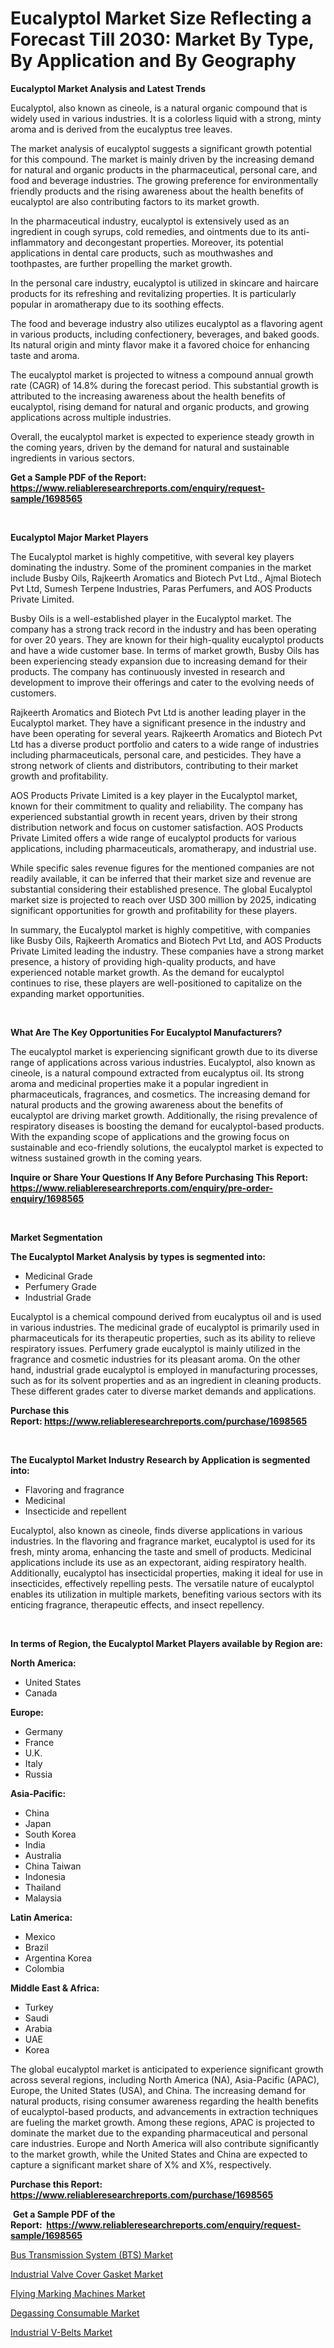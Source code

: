 <p><h1>Eucalyptol Market Size Reflecting a Forecast Till 2030: Market By Type, By Application and By Geography</h1></p><p><strong>Eucalyptol Market Analysis and Latest Trends</strong></p>
<p><p>Eucalyptol, also known as cineole, is a natural organic compound that is widely used in various industries. It is a colorless liquid with a strong, minty aroma and is derived from the eucalyptus tree leaves.</p><p>The market analysis of eucalyptol suggests a significant growth potential for this compound. The market is mainly driven by the increasing demand for natural and organic products in the pharmaceutical, personal care, and food and beverage industries. The growing preference for environmentally friendly products and the rising awareness about the health benefits of eucalyptol are also contributing factors to its market growth.</p><p>In the pharmaceutical industry, eucalyptol is extensively used as an ingredient in cough syrups, cold remedies, and ointments due to its anti-inflammatory and decongestant properties. Moreover, its potential applications in dental care products, such as mouthwashes and toothpastes, are further propelling the market growth.</p><p>In the personal care industry, eucalyptol is utilized in skincare and haircare products for its refreshing and revitalizing properties. It is particularly popular in aromatherapy due to its soothing effects.</p><p>The food and beverage industry also utilizes eucalyptol as a flavoring agent in various products, including confectionery, beverages, and baked goods. Its natural origin and minty flavor make it a favored choice for enhancing taste and aroma.</p><p>The eucalyptol market is projected to witness a compound annual growth rate (CAGR) of 14.8% during the forecast period. This substantial growth is attributed to the increasing awareness about the health benefits of eucalyptol, rising demand for natural and organic products, and growing applications across multiple industries.</p><p>Overall, the eucalyptol market is expected to experience steady growth in the coming years, driven by the demand for natural and sustainable ingredients in various sectors.</p></p>
<p><strong>Get a Sample PDF of the Report:&nbsp; <a href="https://www.reliableresearchreports.com/enquiry/request-sample/1698565">https://www.reliableresearchreports.com/enquiry/request-sample/1698565</a></strong></p>
<p>&nbsp;</p>
<p><strong>Eucalyptol Major Market Players</strong></p>
<p><p>The Eucalyptol market is highly competitive, with several key players dominating the industry. Some of the prominent companies in the market include Busby Oils, Rajkeerth Aromatics and Biotech Pvt Ltd., Ajmal Biotech Pvt Ltd, Sumesh Terpene Industries, Paras Perfumers, and AOS Products Private Limited.</p><p>Busby Oils is a well-established player in the Eucalyptol market. The company has a strong track record in the industry and has been operating for over 20 years. They are known for their high-quality eucalyptol products and have a wide customer base. In terms of market growth, Busby Oils has been experiencing steady expansion due to increasing demand for their products. The company has continuously invested in research and development to improve their offerings and cater to the evolving needs of customers.</p><p>Rajkeerth Aromatics and Biotech Pvt Ltd is another leading player in the Eucalyptol market. They have a significant presence in the industry and have been operating for several years. Rajkeerth Aromatics and Biotech Pvt Ltd has a diverse product portfolio and caters to a wide range of industries including pharmaceuticals, personal care, and pesticides. They have a strong network of clients and distributors, contributing to their market growth and profitability.</p><p>AOS Products Private Limited is a key player in the Eucalyptol market, known for their commitment to quality and reliability. The company has experienced substantial growth in recent years, driven by their strong distribution network and focus on customer satisfaction. AOS Products Private Limited offers a wide range of eucalyptol products for various applications, including pharmaceuticals, aromatherapy, and industrial use.</p><p>While specific sales revenue figures for the mentioned companies are not readily available, it can be inferred that their market size and revenue are substantial considering their established presence. The global Eucalyptol market size is projected to reach over USD 300 million by 2025, indicating significant opportunities for growth and profitability for these players.</p><p>In summary, the Eucalyptol market is highly competitive, with companies like Busby Oils, Rajkeerth Aromatics and Biotech Pvt Ltd, and AOS Products Private Limited leading the industry. These companies have a strong market presence, a history of providing high-quality products, and have experienced notable market growth. As the demand for eucalyptol continues to rise, these players are well-positioned to capitalize on the expanding market opportunities.</p></p>
<p>&nbsp;</p>
<p><strong>What Are The Key Opportunities For Eucalyptol Manufacturers?</strong></p>
<p><p>The eucalyptol market is experiencing significant growth due to its diverse range of applications across various industries. Eucalyptol, also known as cineole, is a natural compound extracted from eucalyptus oil. Its strong aroma and medicinal properties make it a popular ingredient in pharmaceuticals, fragrances, and cosmetics. The increasing demand for natural products and the growing awareness about the benefits of eucalyptol are driving market growth. Additionally, the rising prevalence of respiratory diseases is boosting the demand for eucalyptol-based products. With the expanding scope of applications and the growing focus on sustainable and eco-friendly solutions, the eucalyptol market is expected to witness sustained growth in the coming years.</p></p>
<p><strong>Inquire or Share Your Questions If Any Before Purchasing This Report: <a href="https://www.reliableresearchreports.com/enquiry/pre-order-enquiry/1698565">https://www.reliableresearchreports.com/enquiry/pre-order-enquiry/1698565</a></strong></p>
<p>&nbsp;</p>
<p><strong>Market Segmentation</strong></p>
<p><strong>The Eucalyptol Market Analysis by types is segmented into:</strong></p>
<p><ul><li>Medicinal Grade</li><li>Perfumery Grade</li><li>Industrial Grade</li></ul></p>
<p><p>Eucalyptol is a chemical compound derived from eucalyptus oil and is used in various industries. The medicinal grade of eucalyptol is primarily used in pharmaceuticals for its therapeutic properties, such as its ability to relieve respiratory issues. Perfumery grade eucalyptol is mainly utilized in the fragrance and cosmetic industries for its pleasant aroma. On the other hand, industrial grade eucalyptol is employed in manufacturing processes, such as for its solvent properties and as an ingredient in cleaning products. These different grades cater to diverse market demands and applications.</p></p>
<p><strong>Purchase this Report:&nbsp;<a href="https://www.reliableresearchreports.com/purchase/1698565">https://www.reliableresearchreports.com/purchase/1698565</a></strong></p>
<p>&nbsp;</p>
<p><strong>The Eucalyptol Market Industry Research by Application is segmented into:</strong></p>
<p><ul><li>Flavoring and fragrance</li><li>Medicinal</li><li>Insecticide and repellent</li></ul></p>
<p><p>Eucalyptol, also known as cineole, finds diverse applications in various industries. In the flavoring and fragrance market, eucalyptol is used for its fresh, minty aroma, enhancing the taste and smell of products. Medicinal applications include its use as an expectorant, aiding respiratory health. Additionally, eucalyptol has insecticidal properties, making it ideal for use in insecticides, effectively repelling pests. The versatile nature of eucalyptol enables its utilization in multiple markets, benefiting various sectors with its enticing fragrance, therapeutic effects, and insect repellency.</p></p>
<p>&nbsp;</p>
<p><strong>In terms of Region, the Eucalyptol Market Players available by Region are:</strong></p>
<p>
    <p> <strong> North America: </strong>
        <ul>
            <li>United States</li>
            <li>Canada</li>
        </ul>
        </p> 
    <p> <strong> Europe: </strong>
        <ul>
            <li>Germany</li>
            <li>France</li>
            <li>U.K.</li>
            <li>Italy</li>
            <li>Russia</li>
        </ul>
        </p> 
    <p> <strong> Asia-Pacific: </strong>
        <ul>
            <li>China</li>
            <li>Japan</li>
            <li>South Korea</li>
            <li>India</li>
            <li>Australia</li>
            <li>China Taiwan</li>
            <li>Indonesia</li>
            <li>Thailand</li>
            <li>Malaysia</li>
        </ul>
        </p> 
    <p> <strong> Latin America: </strong>
        <ul>
            <li>Mexico</li>
            <li>Brazil</li>
            <li>Argentina Korea</li>
            <li>Colombia</li>
        </ul>
        </p> 
    <p> <strong> Middle East & Africa: </strong>
        <ul>
            <li>Turkey</li>
            <li>Saudi</li>
            <li>Arabia</li>
            <li>UAE</li>
            <li>Korea</li>
        </ul>
    </p>
    </p>
<p><p>The global eucalyptol market is anticipated to experience significant growth across several regions, including North America (NA), Asia-Pacific (APAC), Europe, the United States (USA), and China. The increasing demand for natural products, rising consumer awareness regarding the health benefits of eucalyptol-based products, and advancements in extraction techniques are fueling the market growth. Among these regions, APAC is projected to dominate the market due to the expanding pharmaceutical and personal care industries. Europe and North America will also contribute significantly to the market growth, while the United States and China are expected to capture a significant market share of X% and X%, respectively.</p></p>
<p><strong>Purchase this Report: <a href="https://www.reliableresearchreports.com/purchase/1698565">https://www.reliableresearchreports.com/purchase/1698565</a></strong></p>
<p>&nbsp;<strong>Get a Sample PDF of the Report:&nbsp;&nbsp;<a href="https://www.reliableresearchreports.com/enquiry/request-sample/1698565">https://www.reliableresearchreports.com/enquiry/request-sample/1698565</a></strong></p>
<p><strong></strong></p>
<p><p><a href="https://www.linkedin.com/pulse/bus-transmission-system-bts-market-research-report-provides-vrzjc/">Bus Transmission System (BTS) Market</a></p><p><a href="https://www.linkedin.com/pulse/industrial-valve-cover-gasket-market-size-share-global-uk80c/">Industrial Valve Cover Gasket Market</a></p><p><a href="https://medium.com/@janbogisich/flying-marking-machines-market-size-and-market-trends-complete-industry-overview-2023-to-2030-3def7c86d82f">Flying Marking Machines Market</a></p><p><a href="https://medium.com/@graycehuels/degassing-consumable-market-furnishes-information-on-market-share-market-trends-and-market-growth-542e2ff0e012">Degassing Consumable Market</a></p><p><a href="https://www.linkedin.com/pulse/industrial-v-belts-market-size-share-global-analysis-report-zdokc/">Industrial V-Belts Market</a></p></p>